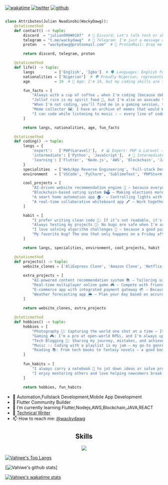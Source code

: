 <!-- new discord server: https://discord.gg/onlp -->
<!-- Hi skid <3 -->
[![wakatime](https://wakatime.com/badge/user/77640a77-0b7a-4fef-abde-4891fd797e8d.svg)](https://wakatime.com/@77640a77-0b7a-4fef-abde-4891fd797e8d)
[![twitter](https://img.shields.io/twitter/follow/wackydawg?label=followers&logo=twitter&color=%23007ec6&style=plastic)](https://twitter.com/wackydawg)
[![github](https://img.shields.io/github/followers/wackydawg?logo=github&style=plastic)](https://github.com/wackydawg?tab=followers)
  
<!-- <p align="center">  
    <img alt="" src=https://img.shields.io/github/stars/wackydawg?style=for-the-badge&?affiliations=OWNER%2CCOLLABORATOR />
    <img alt="" src=https://komarev.com/ghpvc/?username=wackydawg&style=for-the-badge />  
</p> -->

<p href="https://discord.gg/julian008" align="center">
    <img alt="" src=https://lanyard.cnrad.dev/api/840541540203626516/>
</p>

```python
class Attributes(Julian Nwadinobi(WackyDawg)):
    @staticmethod
    def contact() -> tuple:
        discord  = "julian090#0107"  # 📱 Discord: Let's talk tech or share memes! 🤙
        telegram = "t.me/wackydawg"  # 💬 Telegram: I'm just a message away, no spam, promise!
        proton   = "wackydawg@protonmail.com"  # 📧 ProtonMail: Drop me an email, encryption is cool!

        return discord, telegram, proton

    @staticmethod
    def life() -> tuple:
        langs         = ['English', 'Igbo']  # 🗣️ Languages: English for the world, Igbo for the soul!
        nationalities = ['Nigerian']  # 🌍 Proudly Nigerian, representing from Africa to the world!
        age           = 19  # 🎂 Age: I'm 19, but my coding skills are timeless! ⏳

        fun_facts = [
            "Always with a cup of coffee ☕ when I'm coding (because debugging needs energy! ⚡)",
            "Jollof rice is my spirit food 🍚, but I'm also an avocado toast enthusiast 🥑🍞",
            "When I'm not coding, you’ll find me in a gaming session, trying to beat my high score 🏆🎮",
            "Meme collector 🖼️: I have an archive of memes that would make you laugh out loud 😂",
            "I can code while listening to music 🎶 – every line of code is better with a good playlist!"
        ]

        return langs, nationalities, age, fun_facts

    @staticmethod
    def coding() -> tuple:
        langs = {
            'expert':   ['PHP(Laravel)'],  # 💻 Expert: PHP & Laravel – I build websites that scale with ease!
            'intermediate': ['Python', 'JavaScript'],  # 🧠 Intermediate: Python & JS – Crafting code for the future!
            'learning': ['Flutter', 'Node.js', 'AWS', 'Blockchain', 'Java', 'ReactJS']  # 🚀 Learning: Always leveling up my tech stack!
        }
        specialities  = ['Web/App Reverse Engineering', 'Full-stack Development', 'Backend Development']  # 🔧 Specialties: Full-stack for life, but I love diving deep into the backend!
        environment   = ['VSCode', 'PyCharm', 'SublimeText', 'PHPStorm']  # 🌟 My IDEs: Code, debug, repeat.

        cool_projects = [
            "AI-driven website recommendation engine 🤖 – because everyone loves personalized suggestions!",
            "Blockchain-based voting system 🔒🗳️ – Making elections more secure, one block at a time!",
            "A smart home automation app 🏠💡 – Controlling lights with a tap... or a voice command!",
            "A real-time collaborative whiteboard app 🖍️ – Work together, even from miles apart!"
        ]

        habit = [
            "I prefer writing clean code 🧹: If it’s not readable, it's not real code!",
            "Always testing my projects 🔬: No bugs are safe when I'm around 👨‍💻",
            "I love solving algorithm challenges 🤯 – because a good puzzle is like brain food!",
            "My favorite bug? The one that only happens on a Friday afternoon! 😅"
        ]

        return langs, specialities, environment, cool_projects, habit

    @staticmethod
    def projects() -> tuple:
        website_clones = ['AliExpress Clone', 'Amazon Clone', 'Netflix Clone', 'YouTube Clone']  # 🛒 Project Showcase: I love making clones of the giants, but with my own twist!
        
        extra_projects = [
            "AI-powered content recommendation system 📚 – Tailoring suggestions just for you!",
            "Real-time multiplayer online game 🎮 – Compete with friends or random players!",
            "E-commerce app with integrated payment gateway 💳 – Because online shopping should be seamless!",
            "Weather forecasting app 🌦️ – Plan your day based on accurate, real-time data!"
        ]
        
        return website_clones, extra_projects

    @staticmethod
    def hobbies() -> tuple:
        hobbies = [
            "Photography 📸: Capturing the world one shot at a time – It's like coding, but with a camera!",
            "Gaming 🎮: I'm a pro at open-world RPGs, and I'm always up for a good challenge.",
            "Tech Blogging 📝: Sharing my journey, mistakes, and achievements with the world (because learning never stops!)",
            "Music 🎶: Coding with a playlist is my jam – my go-to genres: Lo-fi, EDM, and hip-hop!",
            "Reading 📚: From tech books to fantasy novels – a good book is a great escape."
        ]
        
        fun_habits = [
            "I always carry a notebook 📒 to jot down ideas or solve problems when I'm away from the computer.",
            "I enjoy mentoring others and love helping newcomers break into tech – everyone deserves to code! 💡"
        ]
        
        return hobbies, fun_habits


```
- 🔭 Automation,Fullstack Development,Mobile App Development
- 💭 Flutter Community Builder
- 🌱 I’m currently learning Flutter,Nodejs,AWS,Blockchain,JAVA,REACT
- 🤔 [Technical Writer](https://medium.com/@wackydawg)
- 📫 How to reach me: [@wackydawg](https://twitter.com/wackydawg)


<h2 align="center">Skills </h2>

<p align="center">
  <a href="https://skillicons.dev">
    <img src="https://skillicons.dev/icons?i=python,golang,vscode,androidstudio,js,css,html,flutter,nodejs,laravel,arduino,raspberrypi,dart,react,aws,azure,gcp,mysql,mongodb,postgresql,expressjs" />
  </a>
</p>

[![Vahiwe's Top Langs](https://github-readme-stats.vercel.app/api/top-langs/?username=wackydawg&langs_count=8&hide=c%2B%2B,c,java&layout=compact&theme=dracula)](https://github.com/WackyDawg/github-readme-stats)

[![Vahiwe's github stats](https://denvercoder1-github-readme-stats.vercel.app/api/?username=wackydawg&show_icons=true&count_private=true&bg_color=161B22&title_color=F85D7F&icon_color=F8D866&text_color=FFFFFF&hide_border=true)]

[![Vahiwe's wakatime stats](https://github-readme-stats.vercel.app/api/wakatime?username=spartan&layout=compact&theme=dracula)](https://github.com/vahiwe/github-readme-stats)

<!--START_SECTION:waka-->
<!--END_SECTION:waka-->
